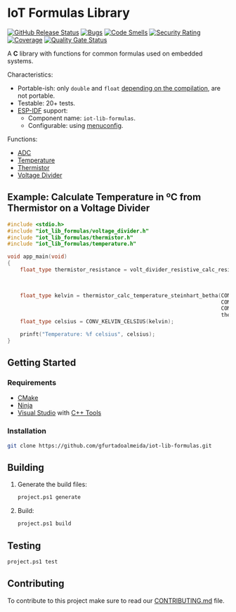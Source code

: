 # IoT Formulas Library

[![GitHub Release Status][git-bagdge-release]][git-release] [![Bugs][sonar-badge-bugs]][sonar-home] [![Code Smells][sonar-badge-smells]][sonar-home] [![Security Rating][sonar-badge-security]][sonar-home] [![Coverage][sonar-badge-coverage]][sonar-home] [![Quality Gate Status][sonar-badge-quality]][sonar-home]  

A **C** library with functions for common formulas used on embedded systems.  

Characteristics:

* Portable-ish: only `double` and `float` [depending on the compilation](docs/wiki/how_to_use.md), are not portable.
* Testable: 20+ tests.
* [ESP-IDF](https://docs.espressif.com/projects/esp-idf/en/latest/esp32/get-started/) support:
  * Component name: `iot-lib-formulas`.
  * Configurable: using [menuconfig](https://docs.espressif.com/projects/esp-idf/en/latest/esp32/api-reference/kconfig.html).

Functions:

* [ADC](/docs/wiki/headers/adc.md)
* [Temperature](/docs/wiki/headers/temperature.md)
* [Thermistor](/docs/wiki/headers/thermistor.md)
* [Voltage Divider](/docs/wiki/headers/voltage_divider.md)

## Example: Calculate Temperature in ºC from Thermistor on a Voltage Divider

```cpp
#include <stdio.h>
#include "iot_lib_formulas/voltage_divider.h"
#include "iot_lib_formulas/thermistor.h"
#include "iot_lib_formulas/temperature.h"

void app_main(void)
{
    float_type thermistor_resistance = volt_divider_resistive_calc_resistor_2(5.0,     // 5V in.
                                                                              10000.0, // 10K resistor 1
                                                                              2.5);    // 2.5V out.

    float_type kelvin = thermistor_calc_temperature_steinhart_betha(COMMON_THERM_PROBE_AMBIENT_TEMP_KELVIN,
                                                                    COMMON_THERM_PROBE_RESISTANCE,
                                                                    COMMON_THERM_PROBE_BETHA,
                                                                    thermistor_resistance);
    float_type celsius = CONV_KELVIN_CELSIUS(kelvin);

    prinft("Temperature: %f celsius", celsius);
}
```

## Getting Started

### Requirements

* [CMake](https://cmake.org/)
* [Ninja](https://github.com/ninja-build/ninja)
* [Visual Studio][vs-site] with [C++ Tools][vs-cpp]

### Installation

```sh
git clone https://github.com/gfurtadoalmeida/iot-lib-formulas.git
```

## Building

1. Generate the build files:

    ```sh
    project.ps1 generate
    ```

2. Build:

    ```sh
    project.ps1 build
    ```

## Testing

```sh
project.ps1 test
```

## Contributing

To contribute to this project make sure to read our [CONTRIBUTING.md](/docs/CONTRIBUTING.md) file.

[git-bagdge-release]: https://github.com/gfurtadoalmeida/iot-lib-formulas/actions/workflows/release.yml/badge.svg
[git-release]: https://github.com/gfurtadoalmeida/iot-lib-formulas/releases
[sonar-badge-bugs]: https://sonarcloud.io/api/project_badges/measure?project=iot_lib_formulas&metric=bugs
[sonar-badge-coverage]: https://sonarcloud.io/api/project_badges/measure?project=iot_lib_formulas&metric=coverage
[sonar-badge-quality]: https://sonarcloud.io/api/project_badges/measure?project=iot_lib_formulas&metric=alert_status
[sonar-badge-security]: https://sonarcloud.io/api/project_badges/measure?project=iot_lib_formulas&metric=security_rating
[sonar-badge-smells]: https://sonarcloud.io/api/project_badges/measure?project=iot_lib_formulas&metric=code_smells
[sonar-home]: https://sonarcloud.io/project/overview?id=iot_lib_formulas
[vs-cpp]: https://visualstudio.microsoft.com/vs/features/cplusplus/
[vs-site]: https://visualstudio.microsoft.com/
